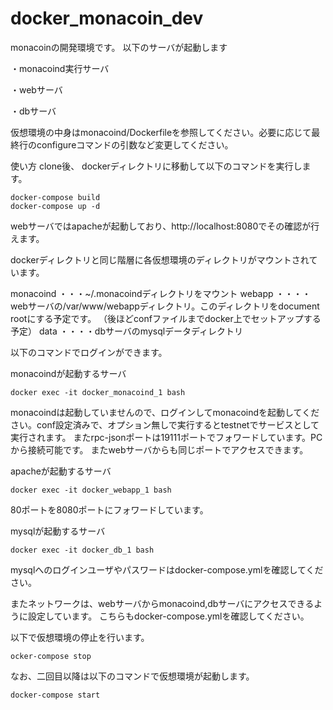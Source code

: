 # docker_monacoin_dev

monacoinの開発環境です。
以下のサーバが起動します

・monacoind実行サーバ

・webサーバ

・dbサーバ

仮想環境の中身はmonacoind/Dockerfileを参照してください。必要に応じて最終行のconfigureコマンドの引数など変更してください。


使い方
clone後、
dockerディレクトリに移動して以下のコマンドを実行します。

    docker-compose build
    docker-compose up -d

webサーバではapacheが起動しており、http://localhost:8080でその確認が行えます。

dockerディレクトリと同じ階層に各仮想環境のディレクトリがマウントされています。

monacoind ・・・~/.monacoindディレクトリをマウント
webapp ・・・・webサーバの/var/www/webappディレクトリ。このディレクトリをdocument rootにする予定です。
（後ほどconfファイルまでdocker上でセットアップする予定）
data ・・・・dbサーバのmysqlデータディレクトリ

以下のコマンドでログインができます。

monacoindが起動するサーバ

    docker exec -it docker_monacoind_1 bash

monacoindは起動していませんので、ログインしてmonacoindを起動してください。conf設定済みで、オプション無しで実行するとtestnetでサービスとして実行されます。
またrpc-jsonポートは19111ポートでフォワードしています。PCから接続可能です。
またwebサーバからも同じポートでアクセスできます。

apacheが起動するサーバ

    docker exec -it docker_webapp_1 bash
80ポートを8080ポートにフォワードしています。


mysqlが起動するサーバ

    docker exec -it docker_db_1 bash
mysqlへのログインユーザやパスワードはdocker-compose.ymlを確認してください。

またネットワークは、webサーバからmonacoind,dbサーバにアクセスできるように設定しています。
こちらもdocker-compose.ymlを確認してください。


以下で仮想環境の停止を行います。

    ocker-compose stop

なお、二回目以降は以下のコマンドで仮想環境が起動します。

    docker-compose start

